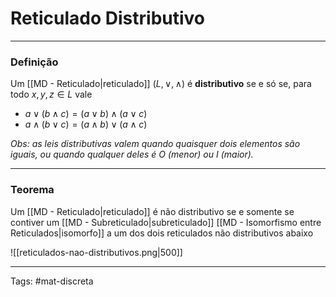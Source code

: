 # Reticulado Distributivo

---

### Definição

Um [[MD - Reticulado|reticulado]] $(L,\vee,\wedge)$ é **distributivo** se e só se, para todo $x,y,z \in L$ vale

- $a \vee (b \wedge c) = (a \vee b) \wedge (a \vee c)$
- $a \wedge (b \vee c) = (a \wedge b) \vee (a \wedge c)$

*Obs: as leis distributivas valem quando quaisquer dois elementos são iguais, ou quando qualquer deles é O (menor) ou I (maior).*

---

### Teorema

Um [[MD - Reticulado|reticulado]] é não distributivo se e somente se contiver um [[MD - Subreticulado|subreticulado]] [[MD - Isomorfismo entre Reticulados|isomorfo]] a um dos dois reticulados não distributivos abaixo

![[reticulados-nao-distributivos.png|500]]

---

Tags: #mat-discreta 